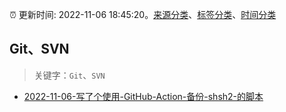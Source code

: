 :alarm_clock: 更新时间: 2022-11-06 18:45:20。[来源分类](../README.md)、[标签分类](../TAGS.md)、[时间分类](../TIMELINE.md)

## Git、SVN


> 关键字：`Git`、`SVN`



- [2022-11-06-写了个使用-GitHub-Action-备份-shsh2-的脚本](https://www.v2ex.com/t/893141) 